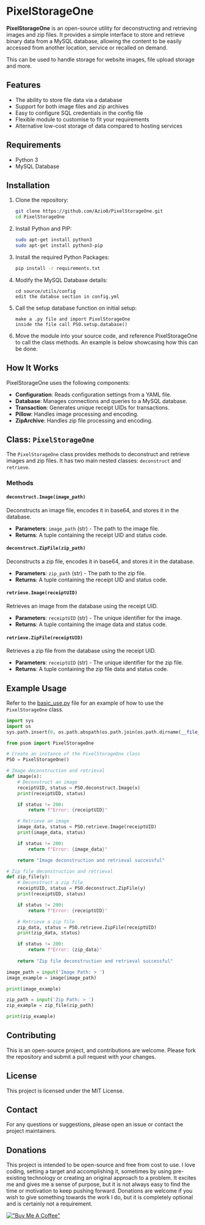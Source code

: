 # PixelStorageOne

**PixelStorageOne** is an open-source utility for deconstructing and retrieving images and zip files. It provides a simple interface to store and retrieve binary data from a MySQL database, allowing the content to be easily accessed from another location, service or recalled on demand.

This can be used to handle storage for website images, file upload storage and more.

## Features

- The ability to store file data via a database
- Support for both image files and zip archives
- Easy to configure SQL credentials in the config file
- Flexible module to customise to fit your requirements
- Alternative low-cost storage of data compared to hosting services

## Requirements
- Python 3
- MySQL Database

## Installation

1. Clone the repository:
   ```bash
   git clone https://github.com/Azio0/PixelStorageOne.git
   cd PixelStorageOne
   ```
2. Install Python and PIP:
   ```bash
   sudo apt-get install python3
   sudo apt-get install python3-pip
   ```
4. Install the required Python Packages:
   ```bash
   pip install -r requirements.txt
   ```

5. Modify the MySQL Database details:
   ```
   cd source/utils/config
   edit the databse section in config.yml
   ```

6. Call the setup database function on initial setup:
   ```
   make a .py file and import PixelStorageOne
   inside the file call PSO.setup.database()
   ```

8. Move the module into your source code, and reference PixelStorageOne to call the class methods. An example is below showcasing how this can be done.

## How It Works

PixelStorageOne uses the following components:
- **Configuration**: Reads configuration settings from a YAML file.
- **Database**: Manages connections and queries to a MySQL database.
- **Transaction**: Generates unique receipt UIDs for transactions.
- **Pillow**: Handles image processing and encoding.
- **ZipArchive**: Handles zip file processing and encoding.

## Class: `PixelStorageOne`

The `PixelStorageOne` class provides methods to deconstruct and retrieve images and zip files. It has two main nested classes: `deconstruct` and `retrieve`.

### Methods

#### `deconstruct.Image(image_path)`

Deconstructs an image file, encodes it in base64, and stores it in the database.

- **Parameters**: `image_path` (str) - The path to the image file.
- **Returns**: A tuple containing the receipt UID and status code.

#### `deconstruct.ZipFile(zip_path)`

Deconstructs a zip file, encodes it in base64, and stores it in the database.

- **Parameters**: `zip_path` (str) - The path to the zip file.
- **Returns**: A tuple containing the receipt UID and status code.

#### `retrieve.Image(receiptUID)`

Retrieves an image from the database using the receipt UID.

- **Parameters**: `receiptUID` (str) - The unique identifier for the image.
- **Returns**: A tuple containing the image data and status code.

#### `retrieve.ZipFile(receiptUID)`

Retrieves a zip file from the database using the receipt UID.

- **Parameters**: `receiptUID` (str) - The unique identifier for the zip file.
- **Returns**: A tuple containing the zip file data and status code.

## Example Usage

Refer to the [basic_use.py](example/basic_use.py) file for an example of how to use the `PixelStorageOne` class.

```python
import sys
import os
sys.path.insert(0, os.path.abspath(os.path.join(os.path.dirname(__file__), '..', 'source')))

from psom import PixelStorageOne

# Create an instance of the PixelStorageOne class
PSO = PixelStorageOne()

# Image deconstruction and retrieval
def image(x):
    # Deconstruct an image
    receiptUID, status = PSO.deconstruct.Image(x)
    print(receiptUID, status)

    if status != 200:
        return f"Error: {receiptUID}"

    # Retrieve an image
    image_data, status = PSO.retrieve.Image(receiptUID)
    print(image_data, status)

    if status != 200:
        return f"Error: {image_data}"

    return "Image deconstruction and retrieval successful"

# Zip file deconstruction and retrieval
def zip_file(y):
    # Deconstruct a zip file
    receiptUID, status = PSO.deconstruct.ZipFile(y)
    print(receiptUID, status)

    if status != 200:
        return f"Error: {receiptUID}"

    # Retrieve a zip file
    zip_data, status = PSO.retrieve.ZipFile(receiptUID)
    print(zip_data, status)

    if status != 200:
        return f"Error: {zip_data}"
    
    return "Zip file deconstruction and retrieval successful"

image_path = input('Image Path: > ')
image_example = image(image_path)

print(image_example)

zip_path = input('Zip Path: > ')
zip_example = zip_file(zip_path)

print(zip_example)
```

## Contributing

This is an open-source project, and contributions are welcome. Please fork the repository and submit a pull request with your changes.

## License
This project is licensed under the MIT License.

## Contact

For any questions or suggestions, please open an issue or contact the project maintainers.

## Donations

This project is intended to be open-source and free from cost to use. I love coding, setting a target and accomplishing it, sometimes by using pre-existing technology or creating an original approach to a problem. It excites me and gives me a sense of purpose, but it is not always easy to find the time or motivation to keep pushing forward. Donations are welcome if you wish to give something towards the work I do, but it is completely optional and is certainly not a requirement.

[!["Buy Me A Coffee"](https://www.buymeacoffee.com/assets/img/custom_images/orange_img.png)](https://www.buymeacoffee.com/azio0)

